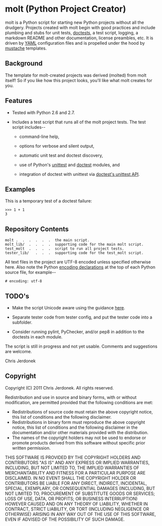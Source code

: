 molt (Python Project Creator)
=============================

molt is a Python script for starting new Python projects without all the
drudgery.  Projects created with molt begin with good practices and include
plumbing and stubs for unit tests, [doctests](http://docs.python.org/library/doctest.html),
a test script, logging, a markdown README and other documentation, license
preambles, etc.
It is driven by [YAML](http://www.yaml.org/) configuration files and is
propelled under the hood by [mustache](http://mustache.github.com/) templates.


Background
----------

The template for molt-created projects was derived (molted) from molt itself!
So if you like how this project looks, you'll like what molt creates for you.


Features
--------

* Tested with Python 2.6 and 2.7.

* Includes a test script that runs all of the molt project tests.
  The test script includes--
  
  * command-line help,
  
  * options for verbose and silent output,

  * automatic unit test and doctest discovery,

  * use of Python's [unittest](http://docs.python.org/library/unittest.html)
    and [doctest](http://docs.python.org/library/doctest.html) modules, and

  * integration of doctest with unittest via
    [doctest's unittest API](http://docs.python.org/library/doctest.html#unittest-api).


Examples
--------

This is a temporary test of a doctest failure:

    >>> 1 + 1
    3


Repository Contents
-------------------

    molt .  .  .  .  .  .  the main script.
    molt_lib/  .  .  .  .  supporting code for the main molt script.
    test_molt  .  .  .  .  script to run all project tests.
    tester_lib/   .  .  .  supporting code for the test_molt script.

All text files in the project are UTF-8 encoded unless specified otherwise
here.  Also note the Python [encoding declarations](http://www.python.org/dev/peps/pep-0263/)
at the top of each Python source file, for example--

    # encoding: utf-8


TODO's
------

  * Make the script Unicode aware using the guidance [here](http://docs.python.org/howto/unicode.html).

  * Separate tester code from tester config, and put the tester code into
    a subfolder.

  * Consider running pylint, PyChecker, and/or pep8 in addition to the
    doctests in each module.


The script is still in progress and not yet usable.  Comments and
suggestions are welcome.

Chris Jerdonek


Copyright
---------

Copyright (C) 2011 Chris Jerdonek. All rights reserved.

Redistribution and use in source and binary forms, with or without
modification, are permitted provided that the following conditions are met:

* Redistributions of source code must retain the above copyright notice,
  this list of conditions and the following disclaimer.
* Redistributions in binary form must reproduce the above copyright notice,
  this list of conditions and the following disclaimer in the documentation
  and/or other materials provided with the distribution.
* The names of the copyright holders may not be used to endorse or promote
  products derived from this software without specific prior written
  permission.

THIS SOFTWARE IS PROVIDED BY THE COPYRIGHT HOLDERS AND CONTRIBUTORS "AS IS"
AND ANY EXPRESS OR IMPLIED WARRANTIES, INCLUDING, BUT NOT LIMITED TO, THE
IMPLIED WARRANTIES OF MERCHANTABILITY AND FITNESS FOR A PARTICULAR PURPOSE
ARE DISCLAIMED. IN NO EVENT SHALL THE COPYRIGHT HOLDER OR CONTRIBUTORS BE
LIABLE FOR ANY DIRECT, INDIRECT, INCIDENTAL, SPECIAL, EXEMPLARY, OR
CONSEQUENTIAL DAMAGES (INCLUDING, BUT NOT LIMITED TO, PROCUREMENT OF
SUBSTITUTE GOODS OR SERVICES; LOSS OF USE, DATA, OR PROFITS; OR BUSINESS
INTERRUPTION) HOWEVER CAUSED AND ON ANY THEORY OF LIABILITY, WHETHER IN
CONTRACT, STRICT LIABILITY, OR TORT (INCLUDING NEGLIGENCE OR OTHERWISE)
ARISING IN ANY WAY OUT OF THE USE OF THIS SOFTWARE, EVEN IF ADVISED OF THE
POSSIBILITY OF SUCH DAMAGE.
